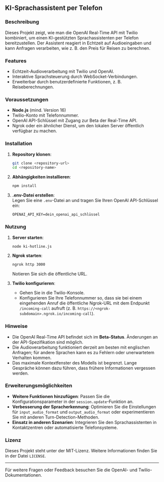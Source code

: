 ## KI-Sprachassistent per Telefon  

### Beschreibung  
Dieses Projekt zeigt, wie man die OpenAI Real-Time API mit Twilio kombiniert, um einen KI-gestützten Sprachassistenten per Telefon bereitzustellen. Der Assistent reagiert in Echtzeit auf Audioeingaben und kann Anfragen verarbeiten, wie z. B. den Preis für Reisen zu berechnen.  

### Features  
- Echtzeit-Audioverarbeitung mit Twilio und OpenAI.  
- Interaktive Sprachsteuerung durch WebSocket-Verbindungen.  
- Erweiterbar durch benutzerdefinierte Funktionen, z. B. Reiseberechnungen.  

### Voraussetzungen  
- **Node.js** (mind. Version 16)  
- Twilio-Konto mit Telefonnummer.  
- OpenAI API-Schlüssel mit Zugang zur Beta der Real-Time API.  
- Ngrok oder ein ähnlicher Dienst, um den lokalen Server öffentlich verfügbar zu machen.  

### Installation  
1. **Repository klonen**:  
   ```bash
   git clone <repository-url>
   cd <repository-name>
   ```  

2. **Abhängigkeiten installieren**:  
   ```bash
   npm install
   ```  

3. **.env-Datei erstellen**:  
   Legen Sie eine `.env`-Datei an und tragen Sie Ihren OpenAI API-Schlüssel ein:  
   ```env
   OPENAI_API_KEY=dein_openai_api_schlüssel
   ```  

### Nutzung  
1. **Server starten**:  
   ```bash
   node ki-hotline.js
   ```  

2. **Ngrok starten**:  
   ```bash
   ngrok http 3000
   ```  
   Notieren Sie sich die öffentliche URL.  

3. **Twilio konfigurieren**:  
   - Gehen Sie in die Twilio-Konsole.  
   - Konfigurieren Sie Ihre Telefonnummer so, dass sie bei einem eingehenden Anruf die öffentliche Ngrok-URL mit dem Endpunkt `/incoming-call` aufruft (z. B. `https://<ngrok-subdomain>.ngrok.io/incoming-call`).  

### Hinweise  
- Die OpenAI Real-Time API befindet sich im **Beta-Status**. Änderungen an der API-Spezifikation sind möglich.  
- Die Audioverarbeitung funktioniert derzeit am besten mit englischen Anfragen; für andere Sprachen kann es zu Fehlern oder unerwartetem Verhalten kommen.  
- Das maximale Kontextfenster des Modells ist begrenzt. Lange Gespräche können dazu führen, dass frühere Informationen vergessen werden.  

### Erweiterungsmöglichkeiten  
- **Weitere Funktionen hinzufügen**: Passen Sie die Konfigurationsparameter in der `session.update`-Funktion an.  
- **Verbesserung der Spracherkennung**: Optimieren Sie die Einstellungen für `input_audio_format` und `output_audio_format` oder experimentieren Sie mit anderen Turn-Detection-Methoden.  
- **Einsatz in anderen Szenarien**: Integrieren Sie den Sprachassistenten in Kontaktzentren oder automatisierte Telefonsysteme.  

### Lizenz  
Dieses Projekt steht unter der MIT-Lizenz. Weitere Informationen finden Sie in der Datei `LICENSE`.  

---  
Für weitere Fragen oder Feedback besuchen Sie die OpenAI- und Twilio-Dokumentationen.  